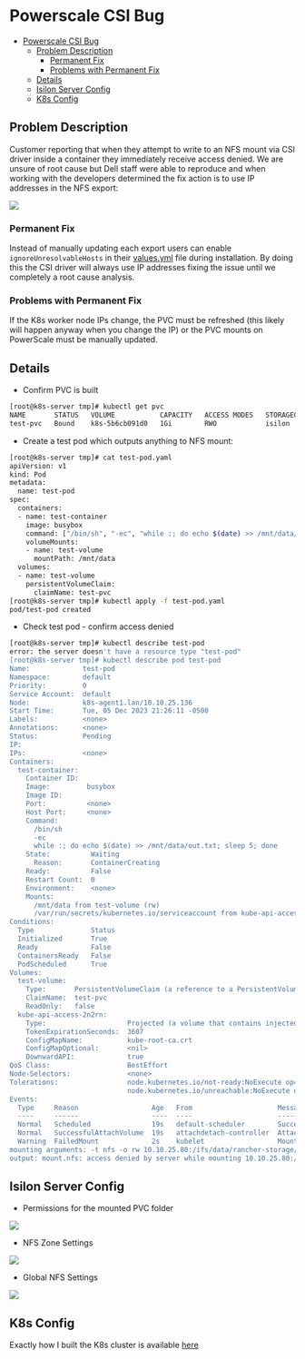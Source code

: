 # Powerscale CSI Bug

- [Powerscale CSI Bug](#powerscale-csi-bug)
  - [Problem Description](#problem-description)
    - [Permanent Fix](#permanent-fix)
    - [Problems with Permanent Fix](#problems-with-permanent-fix)
  - [Details](#details)
  - [Isilon Server Config](#isilon-server-config)
  - [K8s Config](#k8s-config)

## Problem Description

Customer reporting that when they attempt to write to an NFS mount via CSI driver inside a container they immediately receive access denied. We are unsure of root cause but Dell staff were able to reproduce and when working with the developers determined the fix action is to use IP addresses in the NFS export:

![](images/2023-12-06-17-37-08.png)

### Permanent Fix

Instead of manually updating each export users can enable `ignoreUnresolvableHosts` in their [values.yml](https://github.com/dell/helm-charts/blob/c48cfd6bcd8390d3671e032672016407c5142f94/charts/csi-isilon/values.yaml#L342) file during installation. By doing this the CSI driver will always use IP addresses fixing the issue until we completely a root cause analysis.

### Problems with Permanent Fix

If the K8s worker node IPs change, the PVC must be refreshed (this likely will happen anyway when you change the IP) or the PVC mounts on PowerScale must be manually updated.

## Details

- Confirm PVC is built

```bash
[root@k8s-server tmp]# kubectl get pvc
NAME       STATUS   VOLUME           CAPACITY   ACCESS MODES   STORAGECLASS   AGE
test-pvc   Bound    k8s-5b6cb091d0   1Gi        RWO            isilon         4h4m
```

- Create a test pod which outputs anything to NFS mount:

```bash
[root@k8s-server tmp]# cat test-pod.yaml
apiVersion: v1
kind: Pod
metadata:
  name: test-pod
spec:
  containers:
  - name: test-container
    image: busybox
    command: ["/bin/sh", "-ec", "while :; do echo $(date) >> /mnt/data/out.txt; sleep 5; done"]
    volumeMounts:
    - name: test-volume
      mountPath: /mnt/data
  volumes:
  - name: test-volume
    persistentVolumeClaim:
      claimName: test-pvc
[root@k8s-server tmp]# kubectl apply -f test-pod.yaml
pod/test-pod created
```

- Check test pod - confirm access denied

```bash
[root@k8s-server tmp]# kubectl describe test-pod
error: the server doesn't have a resource type "test-pod"
[root@k8s-server tmp]# kubectl describe pod test-pod
Name:             test-pod
Namespace:        default
Priority:         0
Service Account:  default
Node:             k8s-agent1.lan/10.10.25.136
Start Time:       Tue, 05 Dec 2023 21:26:11 -0500
Labels:           <none>
Annotations:      <none>
Status:           Pending
IP:
IPs:              <none>
Containers:
  test-container:
    Container ID:
    Image:         busybox
    Image ID:
    Port:          <none>
    Host Port:     <none>
    Command:
      /bin/sh
      -ec
      while :; do echo $(date) >> /mnt/data/out.txt; sleep 5; done
    State:          Waiting
      Reason:       ContainerCreating
    Ready:          False
    Restart Count:  0
    Environment:    <none>
    Mounts:
      /mnt/data from test-volume (rw)
      /var/run/secrets/kubernetes.io/serviceaccount from kube-api-access-2n2rn (ro)
Conditions:
  Type              Status
  Initialized       True
  Ready             False
  ContainersReady   False
  PodScheduled      True
Volumes:
  test-volume:
    Type:       PersistentVolumeClaim (a reference to a PersistentVolumeClaim in the same namespace)
    ClaimName:  test-pvc
    ReadOnly:   false
  kube-api-access-2n2rn:
    Type:                    Projected (a volume that contains injected data from multiple sources)
    TokenExpirationSeconds:  3607
    ConfigMapName:           kube-root-ca.crt
    ConfigMapOptional:       <nil>
    DownwardAPI:             true
QoS Class:                   BestEffort
Node-Selectors:              <none>
Tolerations:                 node.kubernetes.io/not-ready:NoExecute op=Exists for 300s
                             node.kubernetes.io/unreachable:NoExecute op=Exists for 300s
Events:
  Type     Reason                  Age   From                     Message
  ----     ------                  ----  ----                     -------
  Normal   Scheduled               19s   default-scheduler        Successfully assigned default/test-pod to k8s-agent1.lan
  Normal   SuccessfulAttachVolume  19s   attachdetach-controller  AttachVolume.Attach succeeded for volume "k8s-5b6cb091d0"
  Warning  FailedMount             2s    kubelet                  MountVolume.SetUp failed for volume "k8s-5b6cb091d0" : rpc error: code = Unknown desc = mount failed: exit status 32
mounting arguments: -t nfs -o rw 10.10.25.80:/ifs/data/rancher-storage/k8s-5b6cb091d0 /var/lib/kubelet/pods/e1bb5844-f482-4dfa-b4b0-0aa8225a316b/volumes/kubernetes.io~csi/k8s-5b6cb091d0/mount
output: mount.nfs: access denied by server while mounting 10.10.25.80:/ifs/data/rancher-storage/k8s-5b6cb091d0
```

## Isilon Server Config

- Permissions for the mounted PVC folder

![](images/2023-12-06-09-42-34.png)

- NFS Zone Settings

![](images/2023-12-06-09-43-09.png)

- Global NFS Settings

![](images/2023-12-06-09-43-25.png)

## K8s Config

Exactly how I built the K8s cluster is available [here](./README.md)
